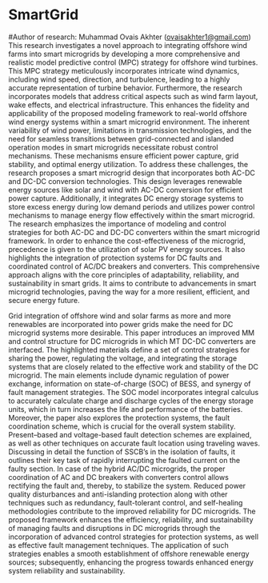# SmartGrid
#Author of research: Muhammad Ovais Akhter (ovaisakhter1@gmail.com)
This research investigates a novel approach to integrating offshore wind farms into smart microgrids by developing a more comprehensive and realistic model predictive control (MPC) strategy for offshore wind turbines. This MPC strategy meticulously incorporates intricate wind dynamics, including wind speed, direction, and turbulence, leading to a highly accurate representation of turbine behavior. Furthermore, the research incorporates models that address critical aspects such as wind farm layout, wake effects, and electrical infrastructure. This enhances the fidelity and applicability of the proposed modeling framework to real-world offshore wind energy systems within a smart microgrid environment. The inherent variability of wind power, limitations in transmission technologies, and the need for seamless transitions between grid-connected and islanded operation modes in smart microgrids necessitate robust control mechanisms. These mechanisms ensure efficient power capture, grid stability, and optimal energy utilization. To address these challenges, the research proposes a smart microgrid design that incorporates both AC-DC and DC-DC conversion technologies. This design leverages renewable energy sources like solar and wind with AC-DC conversion for efficient power capture. Additionally, it integrates DC energy storage systems to store excess energy during low demand periods and utilizes power control mechanisms to manage energy flow effectively within the smart microgrid. The research emphasizes the importance of modeling and control strategies for both AC-DC and DC-DC converters within the smart microgrid framework. In order to enhance the cost-effectiveness of the microgrid, precedence is given to the utilization of solar PV energy sources. It also highlights the integration of protection systems for DC faults and coordinated control of AC/DC breakers and converters. This comprehensive approach aligns with the core principles of adaptability, reliability, and sustainability in smart grids. It aims to contribute to advancements in smart microgrid technologies, paving the way for a more resilient, efficient, and secure energy future.

Grid integration of offshore wind and solar farms as more and more renewables are incorporated into power grids make the need for DC microgrid systems more desirable. This paper introduces an improved MM and control structure for DC microgrids in which MT DC-DC converters are interfaced. The highlighted materials define a set of control strategies for sharing the power, regulating the voltage, and integrating the storage systems that are closely related to the effective work and stability of the DC microgrid. The main elements include dynamic regulation of power exchange, information on state-of-charge (SOC) of BESS, and synergy of fault management strategies. The SOC model incorporates integral calculus to accurately calculate charge and discharge cycles of the energy storage units, which in turn increases the life and performance of the batteries. Moreover, the paper also explores the protection systems, the fault coordination scheme, which is crucial for the overall system stability. Present–based and voltage-based fault detection schemes are explained, as well as other techniques on accurate fault location using traveling waves. Discussing in detail the function of SSCB’s in the isolation of faults, it outlines their key task of rapidly interrupting the faulted current on the faulty section. In case of the hybrid AC/DC microgrids, the proper coordination of AC and DC breakers with converters control allows rectifying the fault and, thereby, to stabilize the system. Reduced power quality disturbances and anti-islanding protection along with other techniques such as redundancy, fault-tolerant control, and self-healing methodologies contribute to the improved reliability for DC microgrids. The proposed framework enhances the efficiency, reliability, and sustainability of managing faults and disruptions in DC microgrids through the incorporation of advanced control strategies for protection systems, as well as effective fault management techniques. The application of such strategies enables a smooth establishment of offshore renewable energy sources; subsequently, enhancing the progress towards enhanced energy system reliability and sustainability.
